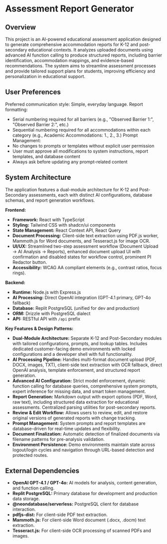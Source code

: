 # Assessment Report Generator

## Overview
This project is an AI-powered educational assessment application designed to generate comprehensive accommodation reports for K-12 and post-secondary educational contexts. It analyzes uploaded documents using advanced AI function calling to produce structured reports, including barrier identification, accommodation mappings, and evidence-based recommendations. The system aims to streamline assessment processes and provide tailored support plans for students, improving efficiency and personalization in educational support.

## User Preferences
Preferred communication style: Simple, everyday language.
Report formatting:
- Serial numbering required for all barriers (e.g., "Observed Barrier 1:", "Observed Barrier 2:", etc.)
- Sequential numbering required for all accommodations within each category (e.g., Academic Accommodations: 1., 2., 3.)
Prompt Management:
- No changes to prompts or templates without explicit user permission
- User must approve all modifications to system instructions, report templates, and database content
- Always ask before updating any prompt-related content

## System Architecture
The application features a dual-module architecture for K-12 and Post-Secondary assessments, each with distinct AI configurations, database schemas, and report generation workflows.

**Frontend:**
-   **Framework:** React with TypeScript
-   **Styling:** Tailwind CSS with shadcn/ui components
-   **State Management:** React Context API, React Query
-   **Document Processing:** Client-side text extraction using PDF.js worker, Mammoth.js for Word documents, and Tesseract.js for image OCR.
-   **UI/UX:** Streamlined two-step assessment workflow (Document Upload → AI Analysis → Reports), enhanced document upload UI with confirmation and disabled states for workflow control, prominent PI Redactor button.
-   **Accessibility:** WCAG AA compliant elements (e.g., contrast ratios, focus rings).

**Backend:**
-   **Runtime:** Node.js with Express.js
-   **AI Processing:** Direct OpenAI integration (GPT-4.1 primary, GPT-4o fallback)
-   **Database:** Replit PostgreSQL (unified for dev and production)
-   **ORM:** Drizzle with PostgreSQL dialect
-   **API:** RESTful API with `/api` prefix

**Key Features & Design Patterns:**
-   **Dual-Module Architecture:** Separate K-12 and Post-Secondary modules with tailored configurations, prompts, and lookup tables. Includes dedicated customer-facing demo environments with locked configurations and a developer shell with full functionality.
-   **AI Processing Pipeline:** Handles multi-format document upload (PDF, DOCX, images, TXT), client-side text extraction with OCR fallback, direct OpenAI analysis, template enforcement, and structured report generation.
-   **Advanced AI Configuration:** Strict model enforcement, dynamic function calling for database queries, comprehensive system prompts, expert inference for missing data, and smart token management.
-   **Report Generation:** Markdown output with export options (PDF, Word, raw text), including structured data extraction for educational assessments. Centralized parsing utilities for post-secondary reports.
-   **Review & Edit Workflow:** Allows users to review, edit, and restore original versions of generated reports with change tracking.
-   **Prompt Management:** System prompts and report templates are database-driven for real-time updates and flexibility.
-   **Document Finalization:** Automatic detection of finalized documents via filename patterns for pre-analysis validation.
-   **Environment Persistence:** Demo environments maintain state across logout/login cycles and navigation through URL-based detection and protected routes.

## External Dependencies
-   **OpenAI GPT-4.1 / GPT-4o:** AI models for analysis, content generation, and function calling.
-   **Replit PostgreSQL:** Primary database for development and production data storage.
-   **@neondatabase/serverless:** PostgreSQL client for database interaction.
-   **pdfjs-dist:** For client-side PDF text extraction.
-   **Mammoth.js:** For client-side Word document (.docx, .docm) text extraction.
-   **Tesseract.js:** For client-side OCR processing of scanned PDFs and images.